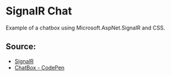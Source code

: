 # SignalR Chat
Example of a chatbox using Microsoft.AspNet.SignalR and CSS.
## Source:
* [SignalR](https://docs.microsoft.com/aspnet/signalr/overview/getting-started/tutorial-getting-started-with-signalr)
* [ChatBox - CodePen](https://codepen.io/mehmetmert/pen/zbKpv)

